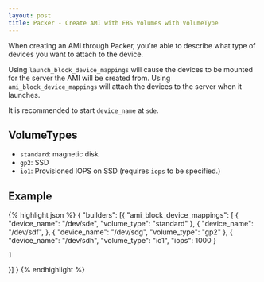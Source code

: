 ```yaml
---
layout: post
title: Packer - Create AMI with EBS Volumes with VolumeType
---
```


When creating an AMI through Packer, you're able to describe what type of
devices you want to attach to the device.

Using `launch_block_device_mappings` will cause the devices to be mounted for
the server the AMI will be created from. Using `ami_block_device_mappings` will
attach the devices to the server when it launches.

It is recommended to start `device_name` at `sde`.

## VolumeTypes

 - `standard`: magnetic disk
 - `gp2`: SSD
 - `io1`: Provisioned IOPS on SSD (requires `iops` to be specified.)

## Example

{% highlight json %}
{
  "builders": [{
    "ami_block_device_mappings": [
      {
        "device_name": "/dev/sde",
        "volume_type": "standard"
      },
      {
        "device_name": "/dev/sdf",
      },
      {
        "device_name": "/dev/sdg",
        "volume_type": "gp2"
      },
      {
        "device_name": "/dev/sdh",
        "volume_type": "io1",
        "iops": 1000
      }

    ]
  }]
}
{% endhighlight %}

